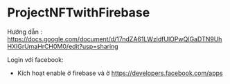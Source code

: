 # ProjectNFTwithFirebase

Hướng dẫn : https://docs.google.com/document/d/17ndZA61LWzldfUlOPwQIGaDTN9UhHXIGrUmaHrCH0M0/edit?usp=sharing

Login với facebook: 
 + Kích hoạt enable ở firebase và ở https://developers.facebook.com/apps
 
